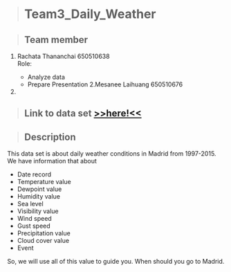 
> # Team3_Daily_Weather  

> ## Team member  
1. Rachata Thananchai 650510638  
   Role:
   + Analyze data
   + Prepare Presentation
2.Mesanee Laihuang 650510676

3.

> ## Link to data set [>>here!<<](https://www.kaggle.com/datasets/mysarahmadbhat/madrid-daily-weather)  

> ## Description

This data set is about daily weather conditions in Madrid from 1997-2015.  
We have information that about
  + Date record
  + Temperature value
  + Dewpoint value
  + Humidity value
  + Sea level
  + Visibility value
  + Wind speed
  + Gust speed
  + Precipitation value
  + Cloud cover value
  + Event  

So, we will use all of this value to guide you. When should you go to Madrid. 
